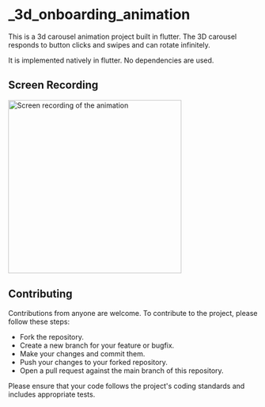 # _3d_onboarding_animation

This is a 3d carousel animation project built in flutter. The 3D carousel responds to button clicks and swipes and can rotate infinitely.

It is implemented natively in flutter. No dependencies are used.


## Screen Recording

<img src="assets/gifs/recording_1.gif" width="350" alt="Screen recording of the animation"> 


## Contributing
Contributions from anyone are welcome. To contribute to the project, please follow these steps:
- Fork the repository.
- Create a new branch for your feature or bugfix.
- Make your changes and commit them.
- Push your changes to your forked repository.
- Open a pull request against the main branch of this repository.

Please ensure that your code follows the project's coding standards and includes appropriate tests.
